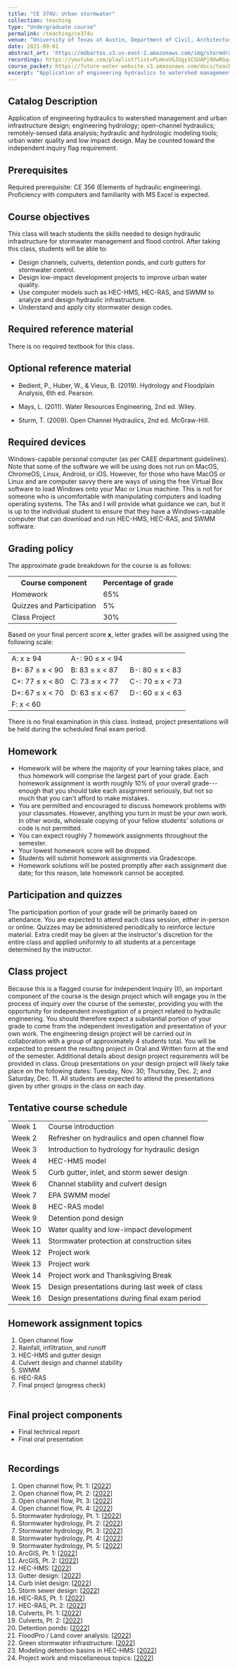 ```yaml
---
title: "CE 374U: Urban stormwater"
collection: teaching
type: "Undergraduate course"
permalink: /teaching/ce374u
venue: "University of Texas at Austin, Department of Civil, Architectural and Environmental Engineering"
date: 2021-09-01
abstract_art: 'https://mdbartos.s3.us-east-2.amazonaws.com/img/stormdrains.png'
recordings: https://youtube.com/playlist?list=PLHovUGJUgy1CGUAPj9UwRGqs83jyNZ73l&si=HO23SnMVvAWtrCmn
course_packet: https://future-water-website.s3.amazonaws.com/docs/teaching/ce374u/ce374u_course_packet.pdf
excerpt: "Application of engineering hydraulics to watershed management and urban infrastructure design; engineering hydrology; open-channel hydraulics; remotely-sensed data analysis; hydraulic and hydrologic modeling tools; urban water quality and low impact design."
---
```


## Catalog Description

Application of engineering hydraulics to watershed management and urban
infrastructure design; engineering hydrology; open-channel hydraulics;
remotely-sensed data analysis; hydraulic and hydrologic modeling tools; urban
water quality and low impact design. May be counted toward the independent
inquiry flag requirement.

## Prerequisites

Required prerequisite: CE 356 (Elements of hydraulic engineering). Proficiency
with computers and familiarity with MS Excel is expected.

## Course objectives

This class will teach students the skills needed to design hydraulic
infrastructure for stormwater management and flood control. After taking this
class, students will be able to:

- Design channels, culverts, detention ponds, and curb gutters for
  stormwater control.
- Design low-impact development projects to improve urban water quality.
- Use computer models such as HEC-HMS, HEC-RAS, and SWMM to analyze and design
  hydraulic infrastructure.
- Understand and apply city stormwater design codes.

## Required reference material

There is no required textbook for this class.

## Optional reference material

- Bedient, P., Huber, W., & Vieux, B. (2019). Hydrology and Floodplain Analysis,
  6th ed. Pearson.

- Mays, L. (2011). Water Resources Engineering, 2nd ed. Wiley.

- Sturm, T. (2009). Open Channel Hydraulics, 2nd ed. McGraw-Hill.

## Required devices 

Windows-capable personal computer (as per CAEE department guidelines). Note that
some of the software we will be using does not run on MacOS, ChromeOS, Linux,
Android, or iOS. However, for those who have MacOS or Linux and are computer
savvy there are ways of using the free Virtual Box software to load Windows onto
your Mac or Linux machine. This is not for someone who is uncomfortable with
manipulating computers and loading operating systems. The TAs and I will provide
what guidance we can, but it is up to the individual student to ensure that they
have a Windows-capable computer that can download and run HEC-HMS, HEC-RAS, and
SWMM software.

## Grading policy

The approximate grade breakdown for the course is as follows:

<table>
  <tr>
    <th>Course component</th>
    <th>Percentage of grade</th>
  </tr>
  <tr>
    <td>Homework</td>
    <td>65%</td>
  </tr>
  <tr>
    <td>Quizzes and Participation</td>
    <td>5%</td>
  </tr>
  <tr>
    <td>Class Project</td>
    <td>30%</td>
  </tr>
</table>

Based on your final percent score <b>x</b>, letter grades will be assigned using the following scale:

<table>
    <tbody>
        <tr>
            <td>A: x ≥ 94</td>
            <td>A-: 90 ≤ x &lt; 94</td>
            <td></td>
        </tr>
        <tr>
            <td>B+: 87 ≤ x &lt; 90</td>
            <td>B: 83 ≤ x &lt; 87</td>
            <td>B-: 80 ≤ x &lt; 83</td>
        </tr>
        <tr>
            <td>C+: 77 ≤ x &lt; 80</td>
            <td>C: 73 ≤ x &lt; 77</td>
            <td>C-: 70 ≤ x &lt; 73</td>
        </tr>
        <tr>
            <td>D+: 67 ≤ x &lt; 70</td>
            <td>D: 63 ≤ x &lt; 67</td>
            <td>D-: 60 ≤ x &lt; 63</td>
        </tr>
        <tr>
            <td>F: x &lt; 60</td>
            <td></td>
            <td></td>
        </tr>
    </tbody>
</table>

There is no final examination in this class. Instead, project presentations will
be held during the scheduled final exam period.

## Homework

- Homework will be where the majority of your learning takes place, and thus homework will comprise the largest part of your grade. Each homework assignment is worth roughly 10% of your overall grade---enough that you should take each assignment seriously, but not so much that you can't afford to make mistakes.
- You are permitted and encouraged to discuss homework problems with your classmates. However, anything you turn in must be your own work. In other words, wholesale copying of your fellow students' solutions or code is not permitted.
- You can expect roughly 7 homework assignments throughout the semester.
- Your lowest homework score will be dropped.
- Students will submit homework assignments via Gradescope.
- Homework solutions will be posted promptly after each assignment due date; for this reason, late homework cannot be accepted.

## Participation and quizzes

The participation portion of your grade will be primarily based on attendance. You are expected to attend each class session, either in-person or online. Quizzes may be administered periodically to reinforce lecture material. Extra credit may be given at the instructor's discretion for the entire class and applied uniformly to all students at a percentage determined by the instructor.

## Class project

Because this is a flagged course for Independent Inquiry (II), an important component of the course is the design project which will engage you in the process of inquiry over the course of the semester, providing you with the opportunity for independent investigation of a project related to hydraulic engineering. You should therefore expect a substantial portion of your grade to come from the independent investigation and presentation of your own work. The engineering design project will be carried out in collaboration with a group of approximately 4 students total. You will be expected to present the resulting project in Oral and Written form at the end of the semester. Additional details about design project requirements will be provided in class. Group presentations on your design project will likely take place on the following dates: Tuesday, Nov. 30; Thursday, Dec. 2; and Saturday, Dec. 11. All students are expected to attend the presentations given by other groups in the class on each day.

## Tentative course schedule

<table>
    <tbody>
        <tr>
            <td>Week 1</td>
            <td>Course introduction</td>
        </tr>
        <tr>
            <td>Week 2</td>
            <td>Refresher on hydraulics and open channel flow</td>
        </tr>
        <tr>
            <td>Week 3</td>
            <td>Introduction to hydrology for hydraulic design</td>
        </tr>
        <tr>
            <td>Week 4</td>
            <td>HEC-HMS model</td>
        </tr>
        <tr>
            <td>Week 5</td>
            <td>Curb gutter, inlet, and storm sewer design</td>
        </tr>
        <tr>
            <td>Week 6</td>
            <td>Channel stability and culvert design</td>
        </tr>
        <tr>
            <td>Week 7</td>
            <td>EPA SWMM model</td>
        </tr>
        <tr>
            <td>Week 8</td>
            <td>HEC-RAS model</td>
        </tr>
        <tr>
            <td>Week 9</td>
            <td>Detention pond design</td>
        </tr>
        <tr>
            <td>Week 10</td>
            <td>Water quality and low-impact development</td>
        </tr>
        <tr>
            <td>Week 11</td>
            <td>Stormwater protection at construction sites</td>
        </tr>
        <tr>
            <td>Week 12</td>
            <td>Project work</td>
        </tr>
        <tr>
            <td>Week 13</td>
            <td>Project work</td>
        </tr>
        <tr>
            <td>Week 14</td>
            <td>Project work and Thanksgiving Break</td>
        </tr>
        <tr>
            <td>Week 15</td>
            <td>Design presentations during last week of class</td>
        </tr>
        <tr>
            <td>Week 16</td>
            <td>Design presentations during final exam period</td>
        </tr>
    </tbody>
</table>

## Homework assignment topics

<ol>
    <li>Open channel flow</li>
    <li>Rainfall, infiltration, and runoff</li>
    <li>HEC-HMS and gutter design</li>
    <li>Culvert design and channel stability</li>
    <li>SWMM</li>
    <li>HEC-RAS</li>
    <li>Final project (progress check)<br /><br /></li>
</ol>

## Final project components

<ul>
    <li>Final technical report</li>
    <li>Final oral presentation<br /><br /></li>
</ul>

## Recordings

<ol>
    <li>Open channel flow, Pt. 1: [<a href="https://www.youtube.com/watch?v=rxTLGfIiDgw&list=PLHovUGJUgy1CGUAPj9UwRGqs83jyNZ73l&index=1">2022</a>]</li>
    <li>Open channel flow, Pt. 2: [<a href="https://www.youtube.com/watch?v=fc_LlCk74Is&list=PLHovUGJUgy1CGUAPj9UwRGqs83jyNZ73l&index=2">2022</a>]</li>
    <li>Open channel flow, Pt. 3: [<a href="https://www.youtube.com/watch?v=qXTEHGSDHWk&list=PLHovUGJUgy1CGUAPj9UwRGqs83jyNZ73l&index=3">2022</a>]</li>
    <li>Open channel flow, Pt. 4: [<a href="https://www.youtube.com/watch?v=mPobvowdohg&list=PLHovUGJUgy1CGUAPj9UwRGqs83jyNZ73l&index=4">2022</a>]</li>
    <li>Stormwater hydrology, Pt. 1: [<a href="https://www.youtube.com/watch?v=zuWv0NCsPiQ&list=PLHovUGJUgy1CGUAPj9UwRGqs83jyNZ73l&index=5">2022</a>]</li>
    <li>Stormwater hydrology, Pt. 2: [<a href="https://www.youtube.com/watch?v=JeNGWORIXgw&list=PLHovUGJUgy1CGUAPj9UwRGqs83jyNZ73l&index=6">2022</a>]</li>
    <li>Stormwater hydrology, Pt. 3: [<a href="https://www.youtube.com/watch?v=bNzS7Lpx6jc&list=PLHovUGJUgy1CGUAPj9UwRGqs83jyNZ73l&index=7">2022</a>]</li>
    <li>Stormwater hydrology, Pt. 4: [<a href="https://www.youtube.com/watch?v=isf7203s5o8&list=PLHovUGJUgy1CGUAPj9UwRGqs83jyNZ73l&index=8">2022</a>]</li>
    <li>Stormwater hydrology, Pt. 5: [<a href="https://www.youtube.com/watch?v=zxavSK92Qh0&list=PLHovUGJUgy1CGUAPj9UwRGqs83jyNZ73l&index=9">2022</a>]</li>
    <li>ArcGIS, Pt. 1: [<a href="https://www.youtube.com/watch?v=l-9oae765ho&list=PLHovUGJUgy1CGUAPj9UwRGqs83jyNZ73l&index=10">2022</a>]</li>
    <li>ArcGIS, Pt. 2: [<a href="https://www.youtube.com/watch?v=-aj9XHsChcs&list=PLHovUGJUgy1CGUAPj9UwRGqs83jyNZ73l&index=11">2022</a>]</li>
    <li>HEC-HMS: [<a href="https://www.youtube.com/watch?v=F_U-z8lU9uk&list=PLHovUGJUgy1CGUAPj9UwRGqs83jyNZ73l&index=12">2022</a>]</li>
    <li>Gutter design: [<a href="https://www.youtube.com/watch?v=CczNtLK-jGE&list=PLHovUGJUgy1CGUAPj9UwRGqs83jyNZ73l&index=13">2022</a>]</li>
    <li>Curb inlet design: [<a href="https://www.youtube.com/watch?v=9u4AV7yDizQ&list=PLHovUGJUgy1CGUAPj9UwRGqs83jyNZ73l&index=14">2022</a>]</li>
    <li>Storm sewer design: [<a href="https://www.youtube.com/watch?v=uiTdrxI4ljQ&list=PLHovUGJUgy1CGUAPj9UwRGqs83jyNZ73l&index=15">2022</a>]</li>
    <li>HEC-RAS, Pt. 1: [<a href="https://www.youtube.com/watch?v=N-yxEPndudM&list=PLHovUGJUgy1CGUAPj9UwRGqs83jyNZ73l&index=16">2022</a>]</li>
    <li>HEC-RAS, Pt. 2: [<a href="https://www.youtube.com/watch?v=EiJVUU1lh8s&list=PLHovUGJUgy1CGUAPj9UwRGqs83jyNZ73l&index=17">2022</a>]</li>
    <li>Culverts, Pt. 1: [<a href="https://www.youtube.com/watch?v=hJEWhSPWZ64&list=PLHovUGJUgy1CGUAPj9UwRGqs83jyNZ73l&index=18">2022</a>]</li>
    <li>Culverts, Pt. 2: [<a href="https://www.youtube.com/watch?v=Hh7d5Lntd5E&list=PLHovUGJUgy1CGUAPj9UwRGqs83jyNZ73l&index=19">2022</a>]</li>
    <li>Detention ponds: [<a href="https://www.youtube.com/watch?v=UX1W4UiKIoo&list=PLHovUGJUgy1CGUAPj9UwRGqs83jyNZ73l&index=20">2022</a>]</li>
    <li>FloodPro / Land cover analysis: [<a href="https://www.youtube.com/watch?v=6L-kslruSqA&list=PLHovUGJUgy1CGUAPj9UwRGqs83jyNZ73l&index=21">2022</a>]</li>
    <li>Green stormwater infrastructure: [<a href="https://www.youtube.com/watch?v=NLKdRq-F8g0&list=PLHovUGJUgy1CGUAPj9UwRGqs83jyNZ73l&index=22">2022</a>]</li>
    <li>Modeling detention basins in HEC-HMS: [<a href="https://www.youtube.com/watch?v=Gnow77qc9IA&list=PLHovUGJUgy1CGUAPj9UwRGqs83jyNZ73l&index=23">2022</a>]</li>
    <li>Project work and miscellaneous topics: [<a href="https://www.youtube.com/watch?v=MPe35MSukTo&list=PLHovUGJUgy1CGUAPj9UwRGqs83jyNZ73l&index=24">2022</a>]</li>
</ol>


